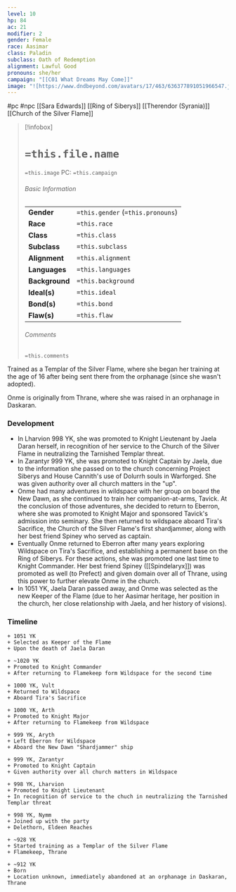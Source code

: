 ```yaml
---
level: 10
hp: 84
ac: 21
modifier: 2
gender: Female
race: Aasimar
class: Paladin
subclass: Oath of Redemption
alignment: Lawful Good
pronouns: she/her
campaign: "[[C01 What Dreams May Come]]"
image: "![https://www.dndbeyond.com/avatars/17/463/636377891051966547.jpeg|250](https://www.dndbeyond.com/avatars/17/463/636377891051966547.jpeg)"
---
```

 #pc #npc  [[Sara Edwards]] [[Ring of Siberys]] [[Therendor (Syrania)]] [[Church of the Silver Flame]]

> [!infobox]
> # `=this.file.name`
> `=this.image`
> PC: `=this.campaign`
> ###### Basic Information
> |  |  |
> | ---- | ---- |
> | **Gender** | `=this.gender` (`=this.pronouns`) |
> | **Race** | `=this.race` |
> | **Class** | `=this.class` |
> | **Subclass** | `=this.subclass` |
> | **Alignment** | `=this.alignment` |
> | **Languages** | `=this.languages` |
> | **Background** | `=this.background` |
> | **Ideal(s)** | `=this.ideal` |
> | **Bond(s)** | `=this.bond` |
> | **Flaw(s)** | `=this.flaw` |
> ###### Comments
> `=this.comments`

Trained as a Templar of the Silver Flame, where she began her training at the age of 16 after being sent there from the orphanage (since she wasn't adopted).

Onme is originally from Thrane, where she was raised in an orphanage in Daskaran.

### Development

* In Lharvion 998 YK, she was promoted to Knight Lieutenant by Jaela Daran herself, in recognition of her service to the Church of the Silver Flame in neutralizing the Tarnished Templar threat.
* In Zarantyr 999 YK, she was promoted to Knight Captain by Jaela, due to the information she passed on to the church concerning Project Siberys and House Cannith's use of Dolurrh souls in Warforged. She was given authority over all church matters in the "up".
* Onme had many adventures in wildspace with her group on board the New Dawn, as she continued to train her companion-at-arms, Tavick. At the conclusion of those adventures, she decided to return to Eberron, where she was promoted to Knight Major and sponsored Tavick's admission into seminary. She then returned to wildspace aboard Tira's Sacrifice, the Church of the Silver Flame's first shardjammer, along with her best friend Spiney who served as captain.
* Eventually Onme returned to Eberron after many years exploring Wildspace on Tira's Sacrifice, and establishing a permanent base on the Ring of Siberys. For these actions, she was promoted one last time to Knight Commander. Her best friend Spiney ([[Spindelaryx]]) was promoted as well (to Prefect) and given domain over all of Thrane, using this power to further elevate Onme in the church.
* In 1051 YK, Jaela Daran passed away, and Onme was selected as the new Keeper of the Flame (due to her Aasimar heritage, her position in the church, her close relationship with Jaela, and her history of visions). 

### Timeline

```timeline
+ 1051 YK
+ Selected as Keeper of the Flame
+ Upon the death of Jaela Daran

+ ~1020 YK
+ Promoted to Knight Commander
+ After returning to Flamekeep form Wildspace for the second time

+ 1000 YK, Vult
+ Returned to Wildspace
+ Aboard Tira's Sacrifice

+ 1000 YK, Arth
+ Promoted to Knight Major
+ After returning to Flamekeep from Wildspace

+ 999 YK, Aryth
+ Left Eberron for Wildspace
+ Aboard the New Dawn "Shardjammer" ship

+ 999 YK, Zarantyr
+ Promoted to Knight Captain
+ Given authority over all church matters in Wildspace

+ 998 YK, Lharvion
+ Promoted to Knight Lieutenant
+ In recognition of service to the chuch in neutralizing the Tarnished Templar threat

+ 998 YK, Nymm
+ Joined up with the party
+ Delethorn, Eldeen Reaches

+ ~928 YK
+ Started training as a Templar of the Silver Flame
+ Flamekeep, Thrane

+ ~912 YK
+ Born
+ Location unknown, immediately abandoned at an orphanage in Daskaran, Thrane
```